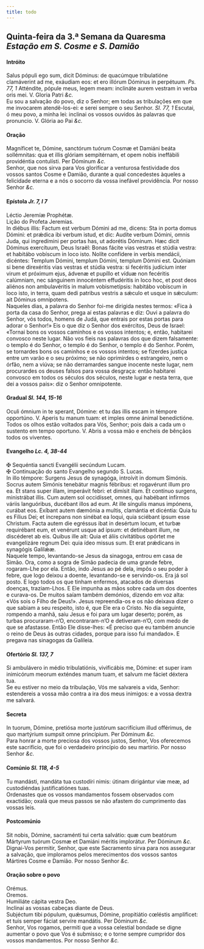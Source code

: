 ```yaml
---
title: todo
---
```

<h2 class="text-center">Quinta-feira da 3.ª Semana da Quaresma <em>Estação em S. Cosme e S. Damião</em></h2>

<h4 class="text-center">Intróito</h4>
<div class="container-fluid">
<div class="row">
<div class="dropcap text-justify">
Salus pópuli ego sum, dicit Dóminus: de quacúmque tribulatióne clamáverint ad me, exáudiam eos: et ero illórum Dóminus in perpétuum. <em>Ps. 77, 1</em> Atténdite, pópule meus, legem meam: inclináte aurem vestram in verba oris mei.
V. Gloria Patri <em>&c.</em>
</div>
<div class="dropcap text-justify">
Eu sou a salvação do povo, diz o Senhor; em todas as tribulações em que me invocarem atendê-los-ei: e serei sempre o seu Senhor. <em>Sl. 77, 1</em> Escutai, ó meu povo, a minha lei: inclinai os vossos ouvidos às palavras que pronuncio.
V. Glória ao Pai <em>&c.</em>
</div>
</div>
</div>

<h4 class="text-center">Oração</h4>
<div class="container-fluid">
<div class="row">
<div class="dropcap text-justify">
Magníficet te, Dómine, sanctórum tuórum Cosmæ et Damiáni beáta sollémnitas: qua et illis glóriam sempitérnam, et opem nobis ineffábili providéntia contulísti. Per Dóminum <em>&c.</em>
</div>
<div class="dropcap text-justify">
Senhor, que nos sirva para Vos glorificar a venturosa festividade dos vossos santos Cosme e Damião, durante a qual concedestes àqueles a felicidade eterna e a nós o socorro da vossa inefável providência. Por nosso Senhor <em>&c.</em>
</div>
</div>
</div>

<h4 class="text-center">Epístola <em>Jr. 7, l 7</em></h4>
<div class="container-fluid">
<div class="row">
<div class="text-justify">
Léctio Jeremíæ Prophétæ.
</div>
<div class="text-justify">
Lição do Profeta Jeremias.
</div>
<div class="dropcap text-justify">
In diébus illis: Factum est verbum Dómini ad me, dicens: Sta in porta domus Dómini: et prǽdica ibi verbum istud, et dic: Audíte verbum Dómini, omnis Juda, qui ingredímini per portas has, ut adorétis Dóminum. Hæc dicit Dóminus exercítuum, Deus Israël: Bonas fácite vias vestras et stúdia vestra: et habitábo vobíscum in loco isto. Nolíte confídere in verbis mendácii, dicéntes: Templum Dómini, templum Dómini, templum Dómini est. Quóniam si bene direxéritis vias vestras et stúdia vestra: si fecéritis judícium inter virum et próximum ejus, ádvenæ et pupíllo et víduæ non fecéritis calúmniam, nec sánguinem innocéntem effudéritis in loco hoc, et post deos aliénos non ambulavéritis in malum vobismetípsis: habitábo vobíscum in loco isto, in terra, quam dedi patribus vestris a sǽculo et usque in sǽculum: ait Dóminus omnípotens.
</div>
<div class="dropcap text-justify">
Naqueles dias, a palavra do Senhor foi-me dirigida nestes termos: «Fica à porta da casa do Senhor, prega aí estas palavras e diz: Ouvi a palavra do Senhor, vós todos, homens de Judá, que entrais por estas portas para adorar o Senhor!» Eis o que diz o Senhor dos exércitos, Deus de Israel: «Tornai bons os vossos caminhos e os vossos intentos; e, então, habitarei convosco neste lugar. Não vos fieis nas palavras dos que dizem falsamente: o templo é do Senhor, o templo é do Senhor, o templo é do Senhor. Porém, se tornardes bons os caminhos e os vossos intentos; se fizerdes justiça entre um varão e o seu próximo; se não oprimirdes o estrangeiro, nem o órfão, nem a viúva; se não derramardes sangue inocente neste lugar, nem procurardes os deuses falsos para vossa desgraça: então habitarei convosco em todos os séculos dos séculos, neste lugar e nesta terra, que dei a vossos pais»: diz o Senhor omnipotente.
</div>
</div>
</div>

<h4 class="text-center">Gradual <em>Sl. 144, 15-16</em></h4>
<div class="container-fluid">
<div class="row">
<div class="dropcap text-justify">
Oculi ómnium in te sperant, Dómine: et tu das illis escam in témpore opportúno. V. Aperis tu manum tuam: et imples omne ánimal benedictióne.
</div>
<div class="dropcap text-justify">
Todos os olhos estão voltados para Vós, Senhor; pois dais a cada um o sustento em tempo oportuno. V. Abris a vossa mão e encheis de bênçãos todos os viventes.
</div>
</div>
</div>

<h4 class="text-center">Evangelho <em>Lc. 4, 38-44</em></h4>
<div class="container-fluid">
<div class="row">
<div class="text-justify">
<span class="text-danger">&#10016;</span> Sequéntia sancti Evangélii secúndum Lucam.
</div>
<div class="text-justify">
<span class="text-danger">&#10016;</span> Continuação do santo Evangelho segundo S. Lucas.
</div>
<div class="dropcap text-justify">
In illo témpore: Surgens Jesus de synagóga, introívit in domum Simónis. Socrus autem Simónis tenebátur magnis fébribus: et rogavérunt illum pro ea. Et stans super illam, imperávit febri: et dimísit illam. Et contínuo surgens, ministrábat illis. Cum autem sol occidísset, omnes, qui habébant infírmos váriis languóribus, ducébant illos ad eum. At ille síngulis manus impónens, curábat eos. Exíbant autem dæmónia a multis, clamántia et dicéntia: Quia tu es Fílius Dei; et íncrepans non sinébat ea loqui, quia sciébant ipsum esse Christum. Facta autem die egréssus ibat in desértum locum, et turbæ requirébant eum, et venérunt usque ad ipsum: et detinébant illum, ne discéderet ab eis. Quibus ille ait: Quia et áliis civitátibus opórtet me evangelizáre regnum Dei: quia ídeo missus sum. Et erat prǽdicans in synagógis Galilǽæ.
</div>
<div class="dropcap text-justify">
Naquele tempo, levantando-se Jesus da sinagoga, entrou em casa de Simão. Ora, como a sogra de Simão padecia de uma grande febre, rogaram-Lhe por ela. Então, indo Jesus ao pé dela, impôs o seu poder à febre, que logo deixou a doente, levantando-se e servindo-os. Era já sol posto. E logo todos os que tinham enfermos, atacados de diversas doenças, traziam-Lhos. E Ele impunha as mãos sobre cada um dos doentes e curava-os. De muitos saíam também demónios, dizendo em voz alta: «Vós sois o Filho de Deus!». Jesus repreendia-os e os não deixava dizer o que sabiam a seu respeito, isto é, que Ele era o Cristo. No dia seguinte, rompendo a manhã, saiu Jesus e foi para um lugar deserto; porém, as turbas procuraram-n’O, encontraram-n’O e detiveram-n’O, com medo de que se afastasse. Então Ele disse-lhes: «É preciso que eu também anuncie o reino de Deus às outras cidades, porque para isso fui mandado». E pregava nas sinagogas da Galileia.
</div>
</div>
</div>

<h4 class="text-center">Ofertório <em>Sl. 137, 7</em></h4>
<div class="container-fluid">
<div class="row">
<div class="dropcap text-justify">
Si ambulávero in médio tribulatiónis, vivificábis me, Dómine: et super iram inimicórum meorum exténdes manum tuam, et salvum me fáciet déxtera tua.
</div>
<div class="dropcap text-justify">
Se eu estiver no meio da tribulação, Vós me salvareis a vida, Senhor: estendereis a vossa mão contra a ira dos meus inimigos: e a vossa dextra me salvará.
</div>
</div>
</div>

<h4 class="text-center">Secreta</h4>
<div class="container-fluid">
<div class="row">
<div class="dropcap text-justify">
In tuorum, Dómine, pretiósa morte justórum sacrifícium illud offérimus, de quo martýrium sumpsit omne princípium. Per Dóminum <em>&c.</em>
</div>
<div class="dropcap text-justify">
Para honrar a morte preciosa dos vossos justos, Senhor, Vos oferecemos este sacrifício, que foi o verdadeiro princípio do seu martírio. Por nosso Senhor <em>&c.</em>
</div>
</div>
</div>

<h4 class="text-center">Comúnio <em>Sl. 118, 4-5</em></h4>
<div class="container-fluid">
<div class="row">
<div class="dropcap text-justify">
Tu mandásti, mandáta tua custodíri nimis: útinam dirigántur viæ meæ, ad custodiéndas justificatiónes tuas.
</div>
<div class="dropcap text-justify">
Ordenastes que os vossos mandamentos fossem observados com exactidão; oxalá que meus passos se não afastem do cumprimento das vossas leis.
</div>
</div>
</div>

<h4 class="text-center">Postcomúnio</h4>
<div class="container-fluid">
<div class="row">
<div class="dropcap text-justify">
Sit nobis, Dómine, sacraménti tui certa salvátio: quæ cum beatórum Mártyrum tuórum Cosmæ et Damiáni méritis implorátur. Per Dóminum <em>&c.</em>
</div>
<div class="dropcap text-justify">
Dignai-Vos permitir, Senhor, que este Sacramento sirva para nos assegurar a salvação, que imploramos pelos merecimentos dos vossos santos Mártires Cosme e Damião. Por nosso Senhor <em>&c.</em>
</div>
</div>
</div>

<h4 class="text-center">Oração sobre o povo</h4>
<div class="container-fluid">
<div class="row">
<div class="text-danger text-center"> Orémus.</div>
<div class="text-danger text-center"> Oremos.</div>
<div class="text-justify">
Humiliáte cápita vestra Deo.
</div>
<div class="text-justify">
Inclinai as vossas cabeças diante de Deus.
</div>
<div class="text-justify">
Subjéctum tibi pópulum, quǽsumus, Dómine, propitiátio cœléstis amplíficet: et tuis semper fáciat servíre mandátis. Per Dóminum <em>&c.</em>
</div>
<div class="text-justify">
Senhor, Vos rogamos, permiti que a vossa celestial bondade se digne aumentar o povo que Vos é submisso; e o torne sempre cumpridor dos vossos mandamentos. Por nosso Senhor <em>&c.</em>
</div>
</div>
</div>
